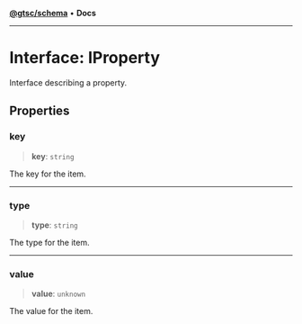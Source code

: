 [**@gtsc/schema**](../README.md) • **Docs**

***

# Interface: IProperty

Interface describing a property.

## Properties

### key

> **key**: `string`

The key for the item.

***

### type

> **type**: `string`

The type for the item.

***

### value

> **value**: `unknown`

The value for the item.
